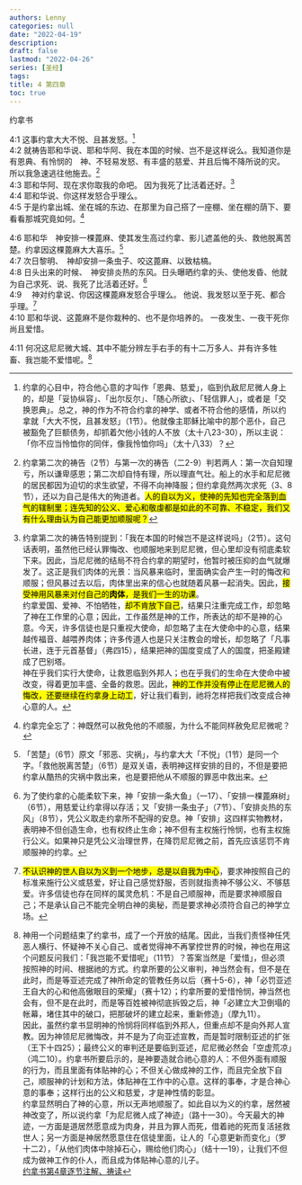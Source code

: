 ```yaml
---
authors: Lenny
categories: null
date: "2022-04-19"
description: 
draft: false
lastmod: "2022-04-26"
series: [圣经]
tags: 
title: 4 第四章
toc: true
---
```

约拿书
<!--more-->

4:1 这事约拿大大不悦、且甚发怒。[^1]  
4:2 就祷告耶和华说、耶和华阿、我在本国的时候、岂不是这样说么。我知道你是有恩典、有怜悯的　神、不轻易发怒、有丰盛的慈爱、并且后悔不降所说的灾。  所以我急速逃往他施去。[^2]  
4:3 耶和华阿、现在求你取我的命吧。  因为我死了比活着还好。[^3]  
4:4 耶和华说、你这样发怒合乎理么。  
4:5 于是约拿出城、坐在城的东边、在那里为自己搭了一座棚、坐在棚的荫下、要看看那城究竟如何。[^4]  

4:6 耶和华　神安排一棵蓖麻、使其发生高过约拿、影儿遮盖他的头、救他脱离苦楚。约拿因这棵蓖麻大大喜乐。[^5]  
4:7 次日黎明、　神却安排一条虫子、咬这蓖麻、以致枯槁。  
4:8 日头出来的时候、　神安排炎热的东风。日头曝晒约拿的头、使他发昏、他就为自己求死、说、我死了比活着还好。[^6]  
4:9 　神对约拿说、你因这棵蓖麻发怒合乎理么。  他说、我发怒以至于死、都合乎理。[^7]  
4:10 耶和华说、这蓖麻不是你栽种的、也不是你培养的。  一夜发生、一夜干死你尚且爱惜。  

4:11 何况这尼尼微大城、其中不能分辨左手右手的有十二万多人、并有许多牲畜、我岂能不爱惜呢。[^8]  

[^1]: 约拿的心目中，符合他心意的才叫作「恩典、慈爱」，临到仇敌尼尼微人身上的，却是「妥协纵容」、「出尔反尔」、「随心所欲」、「轻信罪人」，或者是「交换恩典」。总之，神的作为不符合约拿的神学、或者不符合他的感情，所以约拿就「大大不悦，且甚发怒」（1节）。他就像主耶稣比喻中的那个恶仆，自己被豁免了巨额债务，却抓着欠他小钱的人不放（太十八23-30），所以主说：「你不应当怜恤你的同伴，像我怜恤你吗」（太十八33）？   
[^2]: 约拿第二次的祷告（2节）与第一次的祷告（二2-9）判若两人：第一次自知理亏，所以谦卑感恩；第二次却自恃有理，所以理直气壮。船上的水手和尼尼微的居民都因为迫切的求生欲望，不得不向神降服；但约拿竟然两次求死（3、8节），还以为自己是伟大的殉道者。<mark>人的自以为义，使神的先知也完全落到血气的辖制里；连先知的公义、爱心和敬虔都是如此的不可靠、不稳定，我们又有什么理由认为自己能更加顺服呢？</mark>  
[^3]: 约拿第二次的祷告特别提到：「我在本国的时候岂不是这样说吗」（2节）。这句话表明，虽然他已经认罪悔改、也顺服地来到尼尼微，但心里却没有彻底柔软下来。因此，当尼尼微的结局不符合约拿的期望时，他暂时被压抑的血气就爆发了。这正是我们肉体的光景：当风暴来临时，里面确实会产生一时的悔改和顺服；但风暴过去以后，肉体里出来的信心也就随着风暴一起消失。因此，<mark>接受神用风暴来对付自己的**肉体**，是我们一生的功课</mark>。  
约拿爱国、爱神、不怕牺牲，<mark>却不肯放下自己</mark>，结果只注重完成工作，却忽略了神在工作里的心意；因此，工作虽然是神的工作，所表达的却不是神的心意。今天，许多信徒也是只重视大使命，却忽略了主在大使命中的心意，结果越传福音、越喂养肉体；许多传道人也是只关注教会的增长，却忽略了「凡事长进，连于元首基督」（弗四15），结果把神的国度变成了人的国度，把圣殿建成了巴别塔。  
神在乎我们实行大使命，让救恩临到外邦人；也在乎我们的生命在大使命中被改变，得着更加丰盛、全备的救恩。因此，<mark>神的工作并没有停止在尼尼微人的悔改，还要继续在约拿身上动工</mark>，好让我们看到，祂将怎样把我们改变成合神心意的人。  
[^4]: 约拿完全忘了：神既然可以赦免他的不顺服，为什么不能同样赦免尼尼微呢？  
[^5]: 「苦楚」（6节）原文「邪恶、灾祸」，与约拿大大「不悦」（1节）是同一个字。「救他脱离苦楚」（6节）是双关语，表明神这样安排的目的，不但是要把约拿从酷热的灾祸中救出来，也是要把他从不顺服的罪恶中救出来。  
[^6]: 为了使约拿的心能柔软下来，神「安排一条大鱼」（一17）、「安排一棵蓖麻树」（6节），用慈爱让约拿得以存活；又「安排一条虫子」（7节）、「安排炎热的东风」（8节），凭公义取走约拿所不配得的安息。神「安排」这四样实物教材，表明神不但创造生命，也有权终止生命；神不但有主权施行怜悯，也有主权施行公义。如果神只是凭公义治理世界，在降罚尼尼微之前，首先应该惩罚不肯顺服神的约拿。  
[^7]: <mark>不认识神的世人自以为义到一个地步，总是以自我为中心</mark>，要求神按照自己的标准来施行公义或慈爱，好让自己感觉舒服，否则就指责神不够公义、不够慈爱。许多信徒也存在同样的属灵危机：不是自己顺服神，而是要求神顺服自己；不是承认自己不能完全明白神的奥秘，而是要求神必须符合自己的神学立场。  
[^8]: 神用一个问题结束了约拿书，成了一个开放的结尾。因此，当我们责怪神任凭恶人横行、怀疑神不关心自己、或者觉得神不再掌控世界的时候，神也在用这个问题反问我们：「我岂能不爱惜呢」（11节）？答案当然是「爱惜」，但必须按照神的时间、根据祂的方式。约拿所要的公义审判，神当然会有，但不是在此时，而是等亚述完成了神所命定的管教任务以后（赛十5-6），神「必罚亚述王自大的心和他高傲眼目的荣耀」（赛十12）；约拿所要的爱惜怜悯，神当然也会有，但不是在此时，而是等百姓被神彻底拆毁之后，神「必建立大卫倒塌的帐幕，堵住其中的破口，把那破坏的建立起来，重新修造」（摩九11）。  
因此，虽然约拿书显明神的怜悯将同样临到外邦人，但重点却不是向外邦人宣教。因为神领尼尼微悔改，并不是为了向亚述宣教，而是暂时限制亚述的扩张（王下十四25）；最终公义的审判还是要临到亚述，尼尼微必然会「空虚荒凉」（鸿二10）。约拿书所要启示的，是神要造就合祂心意的人：不但外面有顺服的行为，而且里面有体贴神的心；不但关心做成神的工作，而且完全放下自己，顺服神的计划和方法，体贴神在工作中的心意。这样的事奉，才是合神心意的事奉；这样行出的公义和慈爱，才是神性情的彰显。  
约拿显然明白了神的心意，所以无声地顺服了。如此自以为义的约拿，居然被神改变了，所以说约拿「为尼尼微人成了神迹」（路十一30）。今天最大的神迹，一方面是道居然愿意成为肉身，并且为罪人而死，借着祂的死而复活拯救世人；另一方面是神居然愿意住在信徒里面，让人的「心意更新而变化」（罗十二2），「从他们肉体中除掉石心，赐给他们肉心」（结十一19），让我们不但成为做神工作的仆人，而且成为体贴神心意的儿子。  
[约拿书第4章逐节注解、祷读](https://cmcbiblereading.com/2016/10/11/%e7%ba%a6%e6%8b%bf%e4%b9%a6%e7%ac%ac4%e7%ab%a0%e9%80%90%e8%8a%82%e6%b3%a8%e8%a7%a3%e3%80%81%e7%a5%b7%e8%af%bb/)